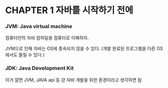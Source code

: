 # CHAPTER 1 자바를 시작하기 전에

### JVM: Java virtual machine

컴퓨터안의 자바 컴파일용 컴퓨터로 이해하자.

JVM으로 인해 자바는 OS에 종속되지 않을 수 있다. (개발 완료된 프로그램을 다른 OS에서도 돌릴 수 있다.)

### JDK: Java Development Kit

이거 깔면 JVM, JAVA api 등 걍 자바 개발을 위한 환경이라고 생각하면 됨

